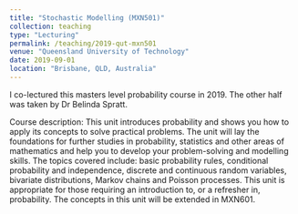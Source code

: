 ```yaml
---
title: "Stochastic Modelling (MXN501)"
collection: teaching
type: "Lecturing"
permalink: /teaching/2019-qut-mxn501
venue: "Queensland University of Technology"
date: 2019-09-01
location: "Brisbane, QLD, Australia"
---
```


I co-lectured this masters level probability course in 2019. The other half was taken by Dr Belinda Spratt.

Course description: This unit introduces probability and shows you how to apply its concepts to solve practical problems. 
The unit will lay the foundations for further studies in probability, statistics and other areas of mathematics and help you 
to develop your problem-solving and modelling skills. The topics covered include: basic probability rules, conditional probability
and independence, discrete and continuous random variables, bivariate distributions, Markov chains and Poisson processes. 
This unit is appropriate for those requiring an introduction to, or a refresher in, probability. The concepts in this unit will be extended in MXN601.
